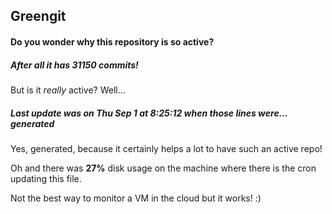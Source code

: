 ## Greengit

#### Do you wonder why this repository is so active?

##### After all it has 31150 commits!

But is it *really* active? Well...

##### Last update was on Thu Sep 1 at 8:25:12 when those lines were... generated

Yes, generated, because it certainly helps a lot to have such an active repo!

Oh and there was **27%** disk usage on the machine
where there is the cron updating this file.

Not the best way to monitor a VM in the cloud but it works! :)
